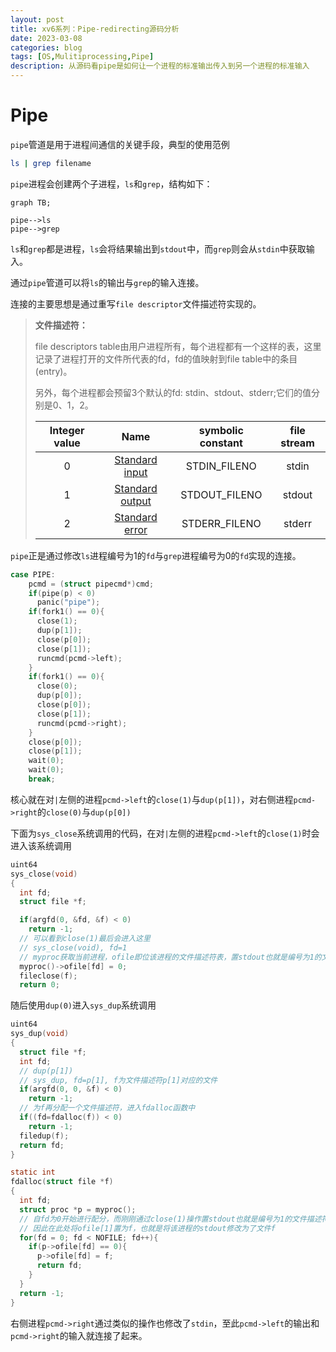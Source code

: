 ```yaml
---
layout: post
title: xv6系列：Pipe-redirecting源码分析
date: 2023-03-08
categories: blog
tags: [OS,Mulitiprocessing,Pipe]
description: 从源码看pipe是如何让一个进程的标准输出传入到另一个进程的标准输入
---
```



# Pipe

`pipe`管道是用于进程间通信的关键手段，典型的使用范例

```sh
ls | grep filename
```

`pipe`进程会创建两个子进程，`ls`和`grep`，结构如下：

```mermaid
graph TB;

pipe-->ls
pipe-->grep
```



`ls`和`grep`都是进程，`ls`会将结果输出到`stdout`中，而`grep`则会从`stdin`中获取输入。

通过`pipe`管道可以将`ls`的输出与`grep`的输入连接。

连接的主要思想是通过重写`file descriptor`文件描述符实现的。

> **文件描述符：**
>
> file descriptors table由用户进程所有，每个进程都有一个这样的表，这里记录了进程打开的文件所代表的fd，fd的值映射到file table中的条目(entry)。
>
> 另外，每个进程都会预留3个默认的fd: stdin、stdout、stderr;它们的值分别是0、1，2。
>
> | Integer value |                          Name                           | symbolic constant | file stream |
> | :-----------: | :-----------------------------------------------------: | :---------------: | :---------: |
> |       0       |  [Standard input](https://en.wikipedia.org/wiki/Stdin)  |   STDIN_FILENO    |    stdin    |
> |       1       | [Standard output](https://en.wikipedia.org/wiki/Stdout) |   STDOUT_FILENO   |   stdout    |
> |       2       | [Standard error](https://en.wikipedia.org/wiki/Stderr)  |   STDERR_FILENO   |   stderr    |

`pipe`正是通过修改`ls`进程编号为1的`fd`与`grep`进程编号为0的`fd`实现的连接。

```c
case PIPE:
    pcmd = (struct pipecmd*)cmd;
    if(pipe(p) < 0)
      panic("pipe");
    if(fork1() == 0){
      close(1);
      dup(p[1]);
      close(p[0]);
      close(p[1]);
      runcmd(pcmd->left);
    }
    if(fork1() == 0){
      close(0);
      dup(p[0]);
      close(p[0]);
      close(p[1]);
      runcmd(pcmd->right);
    }
    close(p[0]);
    close(p[1]);
    wait(0);
    wait(0);
    break;
```

核心就在对`|`左侧的进程`pcmd->left`的`close(1)`与`dup(p[1])`，对右侧进程`pcmd->right`的`close(0)`与`dup(p[0])`

下面为`sys_close`系统调用的代码，在对`|`左侧的进程`pcmd->left`的`close(1)`时会进入该系统调用

```c
uint64
sys_close(void)
{
  int fd;
  struct file *f;

  if(argfd(0, &fd, &f) < 0)
    return -1;
  // 可以看到close(1)最后会进入这里
  // sys_close(void), fd=1
  // myproc获取当前进程，ofile即位该进程的文件描述符表，置stdout也就是编号为1的文件描述符为0
  myproc()->ofile[fd] = 0;
  fileclose(f);
  return 0;
```

随后使用`dup(0)`进入`sys_dup`系统调用

```c
uint64
sys_dup(void)
{
  struct file *f;
  int fd;
  // dup(p[1])
  // sys_dup, fd=p[1], f为文件描述符p[1]对应的文件
  if(argfd(0, 0, &f) < 0)
    return -1;
  // 为f再分配一个文件描述符，进入fdalloc函数中
  if((fd=fdalloc(f)) < 0)
    return -1;
  filedup(f);
  return fd;
}
```

```c
static int
fdalloc(struct file *f)
{
  int fd;
  struct proc *p = myproc();
  // 自fd为0开始进行配分，而刚刚通过close(1)操作置stdout也就是编号为1的文件描述符为0
  // 因此在此处将ofile[1]置为f，也就是将该进程的stdout修改为了文件f
  for(fd = 0; fd < NOFILE; fd++){
    if(p->ofile[fd] == 0){
      p->ofile[fd] = f;
      return fd;
    }
  }
  return -1;
}
```

右侧进程`pcmd->right`通过类似的操作也修改了`stdin`，至此`pcmd->left`的输出和`pcmd->right`的输入就连接了起来。










